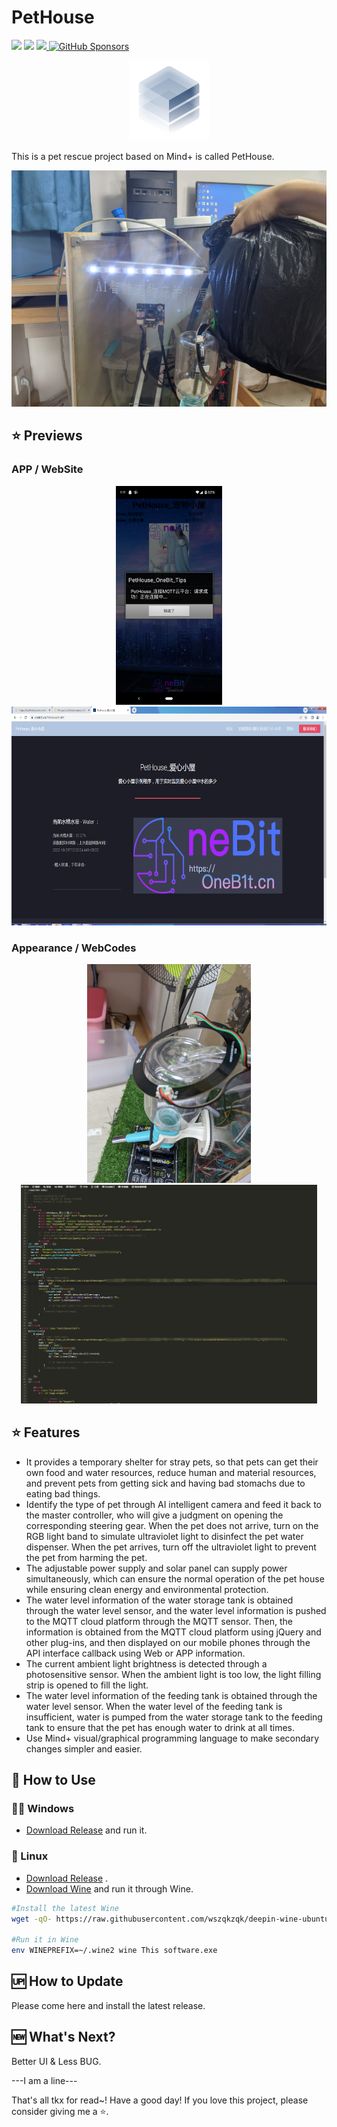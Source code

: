 # PetHouse

<a target="_blank" href="https://github.com/Sh1n3zZ/PetHouse"><img src="https://img.shields.io/github/stars/Sh1n3zZ/PetHouse" /></a> 
<a target="_blank" href="https://github.com/Sh1n3zZ/PetHouse"><img src="https://img.shields.io/github/last-commit/Sh1n3zZ/PetHouse" /></a>
<a target="_blank" href="https://github.com/Sh1n3zZ/PetHouse"><img src="https://img.shields.io/github/v/release/Sh1n3zZ/PetHouse" />
[![GitHub Sponsors](https://img.shields.io/github/sponsors/Sh1n3zZ?label=GitHub%20Sponsors)](https://github.com/sponsors/Sh1n3zZ)

<div align="center" width="100%">
    <img src="./public/icon.png" width="128" alt="" />
</div>

This is a pet rescue project based on Mind+ is called PetHouse.

<img src="./public/DemoPic.jpg" width="700" alt="" />

## ⭐ Previews

### APP / WebSite
<p align="center">
<img src="./public/APP.png" height="350"/>
<img src="./public/WebSite.png" height="350"/>
</p>

### Appearance / WebCodes
<p align="center">
<img src="./public/Appearance.jpg" height="350"/>
<img src="./public/WebCodes.png" height="350"/>
</p>

## ⭐ Features

* It provides a temporary shelter for stray pets, so that pets can get their own food and water resources, reduce human and material resources, and prevent pets from getting sick and having bad stomachs due to eating bad things.
* Identify the type of pet through AI intelligent camera and feed it back to the master controller, who will give a judgment on opening the corresponding steering gear. When the pet does not arrive, turn on the RGB light band to simulate ultraviolet light to disinfect the pet water dispenser. When the pet arrives, turn off the ultraviolet light to prevent the pet from harming the pet.
* The adjustable power supply and solar panel can supply power simultaneously, which can ensure the normal operation of the pet house while ensuring clean energy and environmental protection.
* The water level information of the water storage tank is obtained through the water level sensor, and the water level information is pushed to the MQTT cloud platform through the MQTT sensor. Then, the information is obtained from the MQTT cloud platform using jQuery and other plug-ins, and then displayed on our mobile phones through the API interface callback using Web or APP information.
* The current ambient light brightness is detected through a photosensitive sensor. When the ambient light is too low, the light filling strip is opened to fill the light.
* The water level information of the feeding tank is obtained through the water level sensor. When the water level of the feeding tank is insufficient, water is pumped from the water storage tank to the feeding tank to ensure that the pet has enough water to drink at all times.
* Use Mind+ visual/graphical programming language to make secondary changes simpler and easier.

## 🔧 How to Use

### 💪🏻 Windows

- [Download Release](https://github.com/Sh1n3zZ/PetHouse/releases) and run it.

### 🐳 Linux

- [Download Release](https://github.com/Sh1n3zZ/PetHouse/releases) .
- [Download Wine](https://www.winehq.org/) and run it through Wine.

```bash
#Install the latest Wine
wget -qO- https://raw.githubusercontent.com/wszqkzqk/deepin-wine-ubuntu/master/online_install.sh | bash -e

#Run it in Wine
env WINEPREFIX=~/.wine2 wine This software.exe
```
## 🆙 How to Update

Please come here and install the latest release.

## 🆕 What's Next?

Better UI & Less BUG.

---I am a line---

That's all tkx for read~!
Have a good day!
If you love this project, please consider giving me a ⭐.
